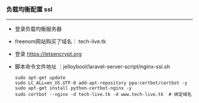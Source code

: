 ### 负载均衡配置 ssl

---

* 登录负载均衡服务器

* freenom网站购买了域名： tech-live.tk

* 登录 https://letsencrypt.org

* 脚本命令文件地址 ：jelloybool/laravel-server-script/nginx-ssl.sh

  ```
  sudo apt-get update
  sudo LC_ALL=en_US.UTF-8 add-apt-repository ppa:certbot/certbot -y
  sudo apt-get install python-certbot-nginx -y
  sudo certbot --nginx -d tech-live.tk -d www.tech-live.tk  # 绑定域名
  ```

